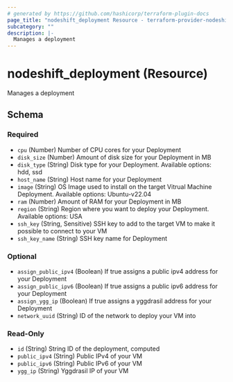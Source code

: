 ```yaml
---
# generated by https://github.com/hashicorp/terraform-plugin-docs
page_title: "nodeshift_deployment Resource - terraform-provider-nodeshift"
subcategory: ""
description: |-
  Manages a deployment
---
```


# nodeshift_deployment (Resource)

Manages a deployment



<!-- schema generated by tfplugindocs -->

## Schema

### Required

- `cpu` (Number) Number of CPU cores for your Deployment
- `disk_size` (Number) Amount of disk size for your Deployment in MB
- `disk_type` (String) Disk type for your Deployment. Available options: hdd, ssd
- `host_name` (String) Host name for your Deployment
- `image` (String) OS Image used to install on the target Vitrual Machine Deployment.
  Available options: Ubuntu-v22.04
- `ram` (Number) Amount of RAM for your Deployment in MB
- `region` (String) Region where you want to deploy your Deployment.
  Available options: USA
- `ssh_key` (String, Sensitive) SSH key to add to the target VM to make it possible to connect to your VM
- `ssh_key_name` (String) SSH key name for Deployment

### Optional

- `assign_public_ipv4` (Boolean) If true assigns a public ipv4 address for your Deployment
- `assign_public_ipv6` (Boolean) If true assigns a public ipv6 address for your Deployment
- `assign_ygg_ip` (Boolean) If true assigns a yggdrasil address for your Deployment
- `network_uuid` (String) ID of the network to deploy your VM into

### Read-Only

- `id` (String) String ID of the deployment, computed
- `public_ipv4` (String) Public IPv4 of your VM
- `public_ipv6` (String) Public IPv6 of your VM
- `ygg_ip` (String) Yggdrasil IP of your VM
